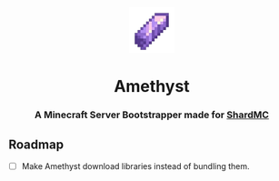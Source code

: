 <p align="center"> 
  <img src="assets/logo.webp" alt="HAR Logo" width="80px" height="80px">
</p>
<h1 align="center">Amethyst</h1>
<h3 align="center">A Minecraft Server Bootstrapper made for <a href="https://github.com/shardmc/">ShardMC</a></h3>

## Roadmap
 - [ ] Make Amethyst download libraries instead of bundling them.